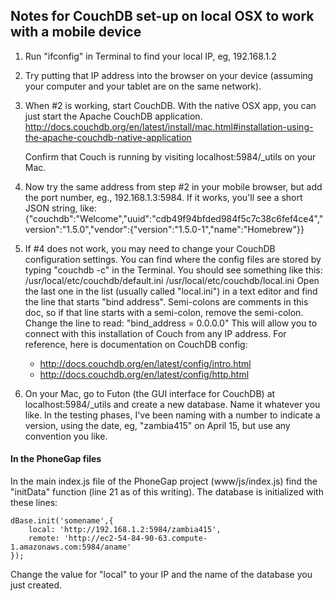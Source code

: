 ## Notes for CouchDB set-up on local OSX to work with a mobile device

1. Run "ifconfig" in Terminal to find your local IP, eg, 192.168.1.2 

2. Try putting that IP address into the browser on your device (assuming your computer and your tablet are on the same network).

3. When #2 is working, start CouchDB. With the native OSX app, you can just start the Apache CouchDB application. http://docs.couchdb.org/en/latest/install/mac.html#installation-using-the-apache-couchdb-native-application 
	
	Confirm that Couch is running by visiting localhost:5984/_utils on your Mac.
	
4. Now try the same address from step #2 in your mobile browser, but add the port number, eg., 192.168.1.3:5984. If it works, you'll see a short JSON string, like:
{"couchdb":"Welcome","uuid":"cdb49f94bfded984f5c7c38c6fef4ce4","version":"1.5.0","vendor":{"version":"1.5.0-1","name":"Homebrew"}}

5. If #4 does not work, you may need to change your CouchDB configuration settings. You can find where the config files are stored by typing "couchdb -c" in the Terminal. You should see something like this: 
/usr/local/etc/couchdb/default.ini
/usr/local/etc/couchdb/local.ini
Open the last one in the list (usually called "local.ini") in a text editor and find the line that starts "bind address". Semi-colons are comments in this doc, so if that line starts with a semi-colon, remove the semi-colon. Change the line to read: "bind_address = 0.0.0.0" This will allow you to connect with this installation of Couch from any IP address. 
For reference, here is documentation on CouchDB config: 
	* http://docs.couchdb.org/en/latest/config/intro.html 
	* http://docs.couchdb.org/en/latest/config/http.html

6. On your Mac, go to Futon (the GUI interface for CouchDB) at localhost:5984/_utils and create a new database. Name it whatever you like. In the testing phases, I've been naming with a number to indicate a version, using the date, eg, "zambia415" on April 15, but use any convention you like. 

#### In the PhoneGap files
In the main index.js file of the PhoneGap project (www/js/index.js) find the "initData" function (line 21 as of this writing). The database is initialized with these lines:

	dBase.init('somename',{
		local: 'http://192.168.1.2:5984/zambia415',
		remote: 'http://ec2-54-84-90-63.compute-1.amazonaws.com:5984/aname'
	});
	
Change the value for "local" to your IP and the name of the database you just created.
